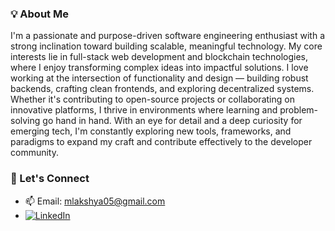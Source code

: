 ### 💡 About Me
I'm a passionate and purpose-driven software engineering enthusiast with a strong inclination toward building scalable, meaningful technology. My core interests lie in full-stack web development and blockchain technologies, where I enjoy transforming complex ideas into impactful solutions.
I love working at the intersection of functionality and design — building robust backends, crafting clean frontends, and exploring decentralized systems. Whether it's contributing to open-source projects or collaborating on innovative platforms, I thrive in environments where learning and problem-solving go hand in hand.
With an eye for detail and a deep curiosity for emerging tech, I'm constantly exploring new tools, frameworks, and paradigms to expand my craft and contribute effectively to the developer community.

### 🤝 Let's Connect
- 📫 Email: [mlakshya05@gmail.com](mailto:mlakshya05@gmail.com)
- [![LinkedIn](https://img.shields.io/badge/LinkedIn-Connect-blue?logo=linkedin&style=for-the-badge)](https://www.linkedin.com/in/lakshya017)


